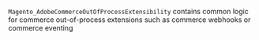 `Magento_AdobeCommerceOutOfProcessExtensibility` contains common logic for commerce out-of-process extensions such as commerce webhooks or commerce eventing
